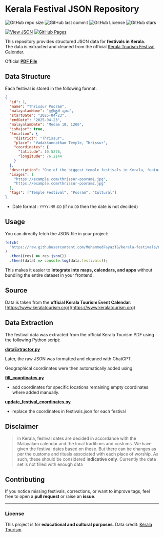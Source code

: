 # Kerala Festival JSON Repository

![GitHub repo size](https://img.shields.io/github/repo-size/MuhammedFayazTS/kerala-festivals?label=Repo%20Size)
![GitHub last commit](https://img.shields.io/github/last-commit/MuhammedFayazTS/kerala-festivals?color=blue&label=Last%20Update)
![GitHub License](https://img.shields.io/github/license/MuhammedFayazTS/kerala-festivals)
![GitHub stars](https://img.shields.io/github/stars/MuhammedFayazTS/kerala-festivals?style=social)

[![View JSON](https://img.shields.io/badge/View-Festivals.json-green?logo=json&logoColor=white)](https://raw.githubusercontent.com/MuhammedFayazTS/kerala-festivals/main/festivals.json)
[![GitHub Pages](https://img.shields.io/badge/Live%20View-GitHub%20Pages-blue?logo=github)](https://MuhammedFayazTS.github.io/kerala-festivals/festivals.json)

This repository provides structured JSON data for **festivals in Kerala**.  
The data is extracted and cleaned from the official [Kerala Tourism Festival Calendar](https://www.keralatourism.org).

Official [**PDF File**](https://www.keralatourism.org/ebrochures/digital-event-calendar/76)

## Data Structure

Each festival is stored in the following format:

```json
{
  "id": 1,
  "name": "Thrissur Pooram",
  "malayalamName": "ത്രിശ്ശൂർ പൂരം",
  "startDate": "2025-04-23",
  "endDate": "2025-04-23",
  "malayalamDate": "Medam 10, 1200",
  "isMajor": true,
  "location": {
    "district": "Thrissur",
    "place": "Vadakkunnathan Temple, Thrissur",
    "coordinates": {
      "latitude": 10.5276,
      "longitude": 76.2144
    }
  },
  "description": "One of the biggest temple festivals in Kerala, featuring decorated elephants, percussion ensembles, and fireworks.",
  "images": [
    "https://example.com/thrissur-pooram1.jpg",
    "https://example.com/thrissur-pooram2.jpg"
  ],
  "tags": ["Temple Festival", "Pooram", "Cultural"]
}
```

- Date format : `YYYY-MM-DD` (if no `DD` then the date is not decided)

## Usage

You can directly fetch the JSON file in your project:

```js
fetch(
  "https://raw.githubusercontent.com/MuhammedFayazTS/kerala-festivals/main/festivals.json"
)
  .then((res) => res.json())
  .then((data) => console.log(data.festivals));
```

This makes it easier to **integrate into maps, calendars, and apps** without bundling the entire dataset in your frontend.

## Source

Data is taken from the **official Kerala Tourism Event Calendar**:
[https://www.keralatourism.org/](https://www.keralatourism.org)

## Data Extraction

The festival data was extracted from the official Kerala Tourism PDF using the following Python script:

[**dataExtractor.py**](./dataExtractor.py)

Later, the raw JSON was formatted and cleaned with ChatGPT.

Geographical coordinates were then automatically added using:

[**fill_coordinates.py**](./fill_coordinates.py)
- add coordinates for specific locations
remaining empty coordinates where added manually.

[**update_festival_coordinates.py**](./update_festival_coordinates.py)
- replace the coordinates in festivals.json for each festival

## Disclaimer

> In Kerala, festival dates are decided in accordance with the Malayalam calendar and the local traditions and customs.
> We have given the festival dates based on these. But there can be changes as per the customs and rituals associated with each place of worship.
> As such, these should be considered **indicative only**.
> Currently the data set is not filled with enough data

## Contributing

If you notice missing festivals, corrections, or want to improve tags, feel free to open a **pull request** or raise an **issue**.

---

### License

This project is for **educational and cultural purposes**. Data credit: [Kerala Tourism](https://www.keralatourism.org/).
